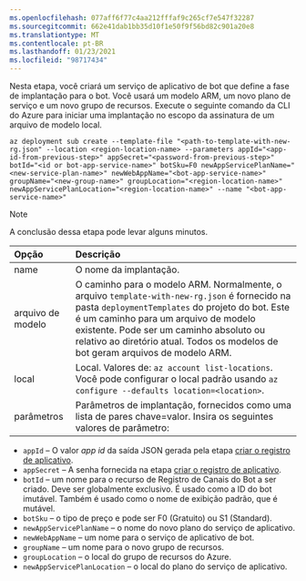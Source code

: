 ```yaml
---
ms.openlocfilehash: 077aff6f77c4aa212fffaf9c265cf7e547f32287
ms.sourcegitcommit: 662e41dab1bb35d10f1e50f9f56bd82c901a20e8
ms.translationtype: MT
ms.contentlocale: pt-BR
ms.lasthandoff: 01/23/2021
ms.locfileid: "98717434"
---
```

Nesta etapa, você criará um serviço de aplicativo de bot que define a fase de implantação para o bot. Você usará um modelo ARM, um novo plano de serviço e um novo grupo de recursos. Execute o seguinte comando da CLI do Azure para iniciar uma implantação no escopo da assinatura de um arquivo de modelo local.

```azurecli
az deployment sub create --template-file "<path-to-template-with-new-rg.json" --location <region-location-name> --parameters appId="<app-id-from-previous-step>" appSecret="<password-from-previous-step>" botId="<id or bot-app-service-name>" botSku=F0 newAppServicePlanName="<new-service-plan-name>" newWebAppName="<bot-app-service-name>" groupName="<new-group-name>" groupLocation="<region-location-name>" newAppServicePlanLocation="<region-location-name>" --name "<bot-app-service-name>"
```

> [!NOTE]
> A conclusão dessa etapa pode levar alguns minutos.


| Opção   | Descrição |
|:---------|:------------|
| name | O nome da implantação.|
| arquivo de modelo | O caminho para o modelo ARM. Normalmente, o arquivo `template-with-new-rg.json` é fornecido na pasta `deploymentTemplates` do projeto do bot. Este é um caminho para um arquivo de modelo existente. Pode ser um caminho absoluto ou relativo ao diretório atual. Todos os modelos de bot geram arquivos de modelo ARM.|
| local |Local. Valores de: `az account list-locations`. Você pode configurar o local padrão usando `az configure --defaults location=<location>`. |
| parâmetros | Parâmetros de implantação, fornecidos como uma lista de pares chave=valor. Insira os seguintes valores de parâmetro:

- `appId` – O valor *app id* da saída JSON gerada pela etapa [criar o registro de aplicativo](#31-create-the-azure-application-registration).
- `appSecret` – A senha fornecida na etapa [criar o registro de aplicativo](#31-create-the-azure-application-registration).
- `botId` – um nome para o recurso de Registro de Canais do Bot a ser criado. Deve ser globalmente exclusivo. É usado como a ID do bot imutável. Também é usado como o nome de exibição padrão, que é mutável.
- `botSku` – o tipo de preço e pode ser F0 (Gratuito) ou S1 (Standard).
- `newAppServicePlanName` – o nome do novo plano do serviço de aplicativo.
- `newWebAppName` – um nome para o serviço de aplicativo de bot.
- `groupName` – um nome para o novo grupo de recursos.
- `groupLocation` – o local do grupo de recursos do Azure.
- `newAppServicePlanLocation` – o local do plano do serviço de aplicativo.
